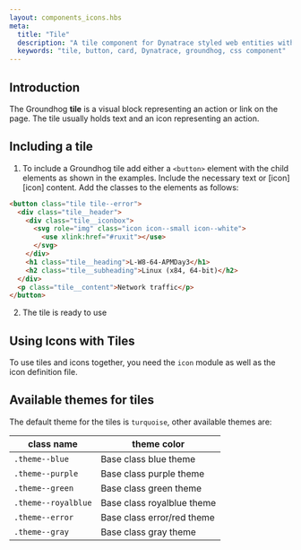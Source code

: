 ```yaml
---
layout: components_icons.hbs
meta:
  title: "Tile"
  description: "A tile component for Dynatrace styled web entities with css and markup examples."
  keywords: "tile, button, card, Dynatrace, groundhog, css component"
---
```



## Introduction
The Groundhog **tile** is a visual block representing an action or link on the page. The tile usually holds text and an icon representing an action.

## Including a tile
1. To include a Groundhog tile add either a `<button>` element with the child elements as shown in the examples. Include the necessary text or [icon][icon] content. Add the classes to the elements as follows:
```html
<button class="tile tile--error">
  <div class="tile__header">
    <div class="tile__iconbox">
      <svg role="img" class="icon icon--small icon--white">
        <use xlink:href="#ruxit"></use>
      </svg>
    </div>
    <h1 class="tile__heading">L-W8-64-APMDay3</h1>
    <h2 class="tile__subheading">Linux (x84, 64-bit)</h2>
  </div>
  <p class="tile__content">Network traffic</p>
</button>
```

2. The tile is ready to use


## Using Icons with Tiles

To use tiles and icons together, you need the `icon` module as well as the
icon definition file.


## Available themes for tiles

The default theme for the tiles is `turquoise`, other available themes are:

| class name | theme color |
|------------|--------|
| `.theme--blue` | Base class blue theme |
| `.theme--purple` | Base class purple theme |
| `.theme--green` | Base class green theme |
| `.theme--royalblue` | Base class royalblue theme  |
| `.theme--error` | Base class error/red theme  |
| `.theme--gray` | Base class gray theme  |
